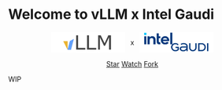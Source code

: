 # Welcome to vLLM x Intel Gaudi

<figure markdown="span" style="display: flex; justify-content: center; align-items: center; gap: 10px; margin: auto;">
  <img src="./assets/logos/vllm-logo-text-light.png" alt="vLLM" style="width: 30%; margin: 0;"> x
  <img src="./assets/logos/gaudi-logo.png" alt="Intel-Gaudi" style="width: 30%; margin: 0;">
</figure>

<p style="text-align:center">
</p>

<p style="text-align:center">
<script async defer src="https://buttons.github.io/buttons.js"></script>
<a class="github-button" href="https://github.com/HabanaAI/vllm-fork" data-show-count="true" data-size="large" aria-label="Star">Star</a>
<a class="github-button" href="https://github.com/HabanaAI/vllm-fork/subscription" data-show-count="true" data-icon="octicon-eye" data-size="large" aria-label="Watch">Watch</a>
<a class="github-button" href="https://github.com/HabanaAI/vllm-fork/fork" data-show-count="true" data-icon="octicon-repo-forked" data-size="large" aria-label="Fork">Fork</a>
</p>

WIP